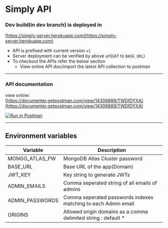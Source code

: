 # Simply API

### Dev build(in dev branch) is deployed in
[https://simply-server.herokuapp.com](https://simply-server.herokuapp.com)

- API is prefixed with current version `v1`
- Server deployment can be verified by above url(`GET` to `BASE_URL`)
- To checkout the APIs refer the below section
    - View online API doc/import the latest API collection to postman

---
### API documentation
view online: [https://documenter.getpostman.com/view/14306889/TWDfDYXA](https://documenter.getpostman.com/view/14306889/TWDfDYXA)


[![Run in Postman](https://run.pstmn.io/button.svg)](https://app.getpostman.com/run-collection/6107e314930282bc26b0?action=collection%2Fimport)

---

## Environment variables

| Variable      | Description |
| ----------- | ----------- |
| MONGO_ATLAS_PW| MongoDB Atlas Cluster password|
| BASE_URL      | Base URL of the app(Domain)|
| JWT_KEY       | Key string to generate JWTs|
| ADMIN_EMAILS  | Comma seperated string of all emails of admins|
| ADMIN_PASSWORDS| Comma seperated passwords indexes matching to each Admin email|
| ORIGINS| Allowed origin domains as a comma delimited string : default *|




